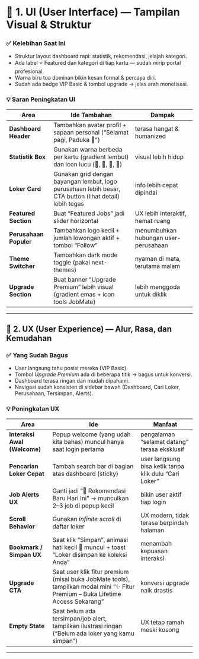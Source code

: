 # 🎨 1. UI (User Interface) — Tampilan Visual & Struktur

### ✅ Kelebihan Saat Ini

* Struktur layout dashboard rapi: statistik, rekomendasi, jelajah kategori.
* Ada label ⭐ Featured dan kategori di tiap kartu — sudah mirip portal profesional.
* Warna biru tua dominan bikin kesan formal & percaya diri.
* Sudah ada badge VIP Basic & tombol upgrade → jelas arah monetisasi.

### 💡 Saran Peningkatan UI

| Area                   | Ide Tambahan                                                                                            | Dampak                               |
| ---------------------- | ------------------------------------------------------------------------------------------------------- | ------------------------------------ |
| **Dashboard Header**   | Tambahkan avatar profil + sapaan personal (“Selamat pagi, Paduka 👋”)                                   | terasa hangat & humanized            |
| **Statistik Box**      | Gunakan warna berbeda per kartu (gradient lembut) dan icon lucu (💼, 🏢, 🔖, 👀)                        | visual lebih hidup                   |
| **Loker Card**         | Gunakan grid dengan bayangan lembut, logo perusahaan lebih besar, CTA button (lihat detail) lebih tegas | info lebih cepat dipindai            |
| **Featured Section**   | Buat “Featured Jobs” jadi slider horizontal                                                             | UX lebih interaktif, hemat ruang     |
| **Perusahaan Populer** | Tambahkan logo kecil + jumlah lowongan aktif + tombol “Follow”                                          | menumbuhkan hubungan user-perusahaan |
| **Theme Switcher**     | Tambahkan dark mode toggle (pakai next-themes)                                                          | nyaman di mata, terutama malam       |
| **Upgrade Section**    | Buat banner “Upgrade Premium” lebih visual (gradient emas + icon tools JobMate)                         | lebih menggoda untuk diklik          |

---

## 🧭 2. UX (User Experience) — Alur, Rasa, dan Kemudahan

### ✅ Yang Sudah Bagus

* User langsung tahu posisi mereka (VIP Basic).
* Tombol *Upgrade Premium* ada di beberapa titik → bagus untuk konversi.
* Dashboard terasa ringan dan mudah dipahami.
* Navigasi sudah konsisten di sidebar bawah (Dashboard, Cari Loker, Perusahaan, Tersimpan, Alerts).

### 💡 Peningkatan UX

| Area                         | Ide                                                                                                                             | Manfaat                                               |
| ---------------------------- | ------------------------------------------------------------------------------------------------------------------------------- | ----------------------------------------------------- |
| **Interaksi Awal (Welcome)** | Popup welcome (yang udah kita bahas) muncul hanya saat login pertama                                                            | pengalaman “selamat datang” terasa eksklusif          |
| **Pencarian Loker Cepat**    | Tambah search bar di bagian atas dashboard (sticky)                                                                             | user langsung bisa ketik tanpa klik dulu “Cari Loker” |
| **Job Alerts UX**            | Ganti jadi “🔔 Rekomendasi Baru Hari Ini” → munculkan 2–3 job di popup kecil                                                    | bikin user aktif tiap login                           |
| **Scroll Behavior**          | Gunakan *infinite scroll* di daftar loker                                                                                       | UX modern, tidak terasa berpindah halaman             |
| **Bookmark / Simpan UX**     | Saat klik “Simpan”, animasi hati kecil 💖 muncul + toast “Loker disimpan ke koleksi Anda”                                       | menambah kepuasan interaksi                           |
| **Upgrade CTA**              | Saat user klik fitur premium (misal buka JobMate tools), tampilkan modal mini “✨ Fitur Premium – Buka Lifetime Access Sekarang” | konversi upgrade naik drastis                         |
| **Empty State**              | Saat belum ada tersimpan/job alert, tampilkan ilustrasi ringan (“Belum ada loker yang kamu simpan”)                             | UX tetap ramah meski kosong                           |

---
